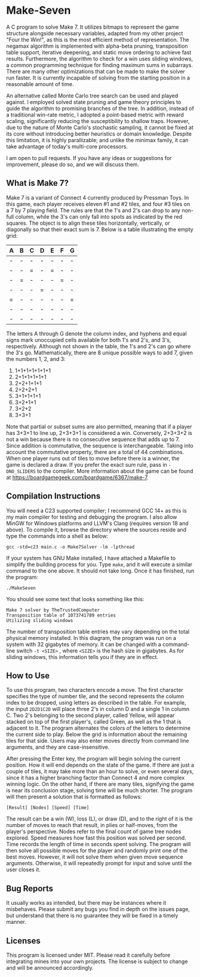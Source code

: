# Make-Seven

A C program to solve Make 7. It utilizes bitmaps to represent the game structure alongside necessary variables, adapted from my other project "Four the Win!", as this is the most efficient method of representation. The negamax algorithm is implemented with alpha-beta pruning, transposition table support, iterative deepening, and static move ordering to achieve fast results. Furthermore, the algorithm to check for a win uses sliding windows, a common programming technique for finding maximum sums in subarrays. There are many other optimizations that can be made to make the solver run faster. It is currently incapable of solving from the starting position in a reasonable amount of time.

An alternative called Monte Carlo tree search can be used and played against. I employed solved state pruning and game theory principles to guide the algorithm to promising branches of the tree. In addition, instead of a traditional win-rate metric, I adopted a point-based metric with reward scaling, significantly reducing the susceptibility to shallow traps. However, due to the nature of Monte Carlo's stochastic sampling, it cannot be fixed at its core without introducing better heuristics or domain knowledge. Despite this limitation, it is highly parallizable; and unlike the minimax family, it can take advantage of today's multi-core processors.

I am open to pull requests. If you have any ideas or suggestions for improvement, please do so, and we will discuss them.

## What is Make 7?

Make 7 is a variant of Connect 4 currently produced by Pressman Toys. In this game, each player receives eleven #1 and #2 tiles, and four #3 tiles on a 7 by 7 playing field. The rules are that the 1's and 2's can drop to any non-full column, while the 3's can only fall into spots as indicated by the red squares. The object is to align these tiles horizontally, vertically, or diagonally so that their exact sum is 7. Below is a table illustrating the empty grid:

|  A  |  B  |  C  |  D  |  E  |  F  |  G  |
| --- | --- | --- | --- | --- | --- | --- | 
|  -  |  -  |  -  |  -  |  -  |  -  |  -  |
|  -  |  -  |  =  |  -  |  =  |  -  |  -  |
|  -  |  =  |  -  |  -  |  -  |  =  |  -  |
|  -  |  -  |  -  |  =  |  -  |  -  |  -  |
|  =  |  -  |  -  |  -  |  -  |  -  |  =  |
|  -  |  -  |  -  |  -  |  -  |  -  |  -  |
|  -  |  -  |  -  |  -  |  -  |  -  |  -  |

The letters A through G denote the column index, and hyphens and equal signs mark unoccupied cells available for both 1's and 2's, and 3's, respectively. Although not shown in the table, the 1's and 2's can go where the 3's go. Mathematically, there are 8 unique possible ways to add 7, given the numbers 1, 2, and 3:

1. 1+1+1+1+1+1+1
2. 2+1+1+1+1+1
3. 2+2+1+1+1
4. 2+2+2+1
5. 3+1+1+1+1
6. 3+2+1+1
7. 3+2+2
8. 3+3+1

Note that partial or subset sums are also permitted, meaning that if a player has 3+3+1 to line up, 2+3+3+1 is considered a win. Conversely, 2+3+3+2 is not a win because there is no consecutive sequence that adds up to 7. Since addition is commutative, the sequence is interchangeable. Taking into account the commutative property, there are a total of 44 combinations. When one player runs out of tiles to move before there is a winner, the game is declared a draw. If you prefer the exact sum rule, pass in `-DNO_SLIDERS` to the compiler. More information about the game can be found at https://boardgamegeek.com/boardgame/6367/make-7.

## Compilation Instructions

You will need a C23 supported compiler; I recommend GCC 14+ as this is my main compiler for testing and debugging the program. I also allow MinGW for Windows platforms and LLVM's Clang (requires version 18 and above). To compile it, browse the directory where the sources reside and type the commands into a shell as below:

```gcc -std=c23 main.c -o Make7Solver -lm -lpthread```

If your system has GNU Make installed, I have attached a Makefile to simplify the building process for you. Type ```make```, and it will execute a similar command to the one above. It should not take long. Once it has finished, run the program:

```./MakeSeven```

You should see some text that looks something like this:

```
Make 7 solver by TheTrustedComputer
Transposition table of 1073741789 entries
Utilizing sliding windows
```

The number of transposition table entries may vary depending on the total physical memory installed. In this diagram, the program was run on a system with 32 gigabytes of memory. It can be changed with a command-line switch ```-t <SIZE>``` , where ```<SIZE>``` is the hash size in gigabytes. As for sliding windows, this information tells you if they are in effect.

## How to Use

To use this program, two characters encode a move. The first character specifies the type of number tile, and the second represents the column index to be dropped, using letters as described in the table. For example, the input ```2D2D1C2D``` will place three 2's in column D and a single 1 in column C. Two 2's belonging to the second player, called Yellow, will appear stacked on top of the first player's, called Green, as well as the 1 that is adjacent to it. The program alternates the colors of the letters to determine the current side to play. Below the grid is information about the remaining tiles for that side. Users may also enter moves directly from command line arguments, and they are case-insensitive.

After pressing the Enter key, the program will begin solving the current position. How it will end depends on the state of the game. If there are just a couple of tiles, it may take more than an hour to solve, or even several days, since it has a higher branching factor than Connect 4 and more complex winning logic. On the other hand, if there are many tiles, signifying the game is near its conclusion stage, solving time will be much shorter. The program will then present a solution that is formatted as follows:

```[Result] [Nodes] [Speed] [Time]```

The result can be a win (W), loss (L), or draw (D), and to the right of it is the number of moves to reach that result, in plies or half-moves, from the player's perspective. Nodes refer to the final count of game tree nodes explored. Speed measures how fast this position was solved per second. Time records the length of time in seconds spent solving. The program will then solve all possible moves for the player and randomly print one of the best moves. However, it will not solve them when given move sequence arguments. Otherwise, it will repeatedly prompt for input and solve until the user closes it.

## Bug Reports

It usually works as intended, but there may be instances where it misbehaves. Please submit any bugs you find in depth on the issues page, but understand that there is no guarantee they will be fixed in a timely manner.

## Licenses

This program is licensed under MIT. Please read it carefully before integrating mines into your own projects. The license is subject to change and will be announced accordingly.
